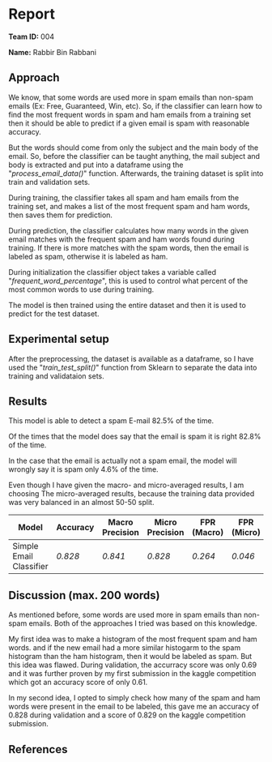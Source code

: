 # Report

**Team ID:** 004

**Name:** Rabbir Bin Rabbani

## Approach
We know, that some words are used more in spam emails than non-spam emails (Ex: Free, Guaranteed, Win, etc). So, if the classifier can learn how to find the most frequent words in spam and ham emails from a training set then it should be able to predict if a given email is spam with reasonable accuracy.

But the words should come from only the subject and the main body of the email. So, before the classifier can be taught anything, the mail subject and body is extracted and put into a dataframe using the "*process_email_data()*" function. Afterwards, the training dataset is split into train and validation sets.

During training, the classifier takes all spam and ham emails from the training set, and makes a list of the most frequent spam and ham words, then saves them for prediction.

During prediction, the classifier calculates how many words in the given email matches with the frequent spam and ham words found during training. If there is more matches with the spam words, then the email is labeled as spam, otherwise it is labeled as ham.

During initialization the classifier object takes a variable called "*frequent_word_percentage*", this is used to control what percent of the most common words to use during training.

The model is then trained using the entire dataset and then it is used to predict for the test dataset.

## Experimental setup
After the preprocessing, the dataset is available as a dataframe, so I have used the "*train_test_split()*" function from Sklearn to separate the data into training and validataion sets.

## Results
This model is able to detect a spam E-mail 82.5% of the time.

Of the times that the model does say that the email is spam it is right 82.8% of the time. 

In the case that the email is actually not a spam email, the model will wrongly say it is spam only 4.6% of the time.

Even though I have given the macro- and micro-averaged results, I am choosing The micro-averaged results, because the training data provided was very balanced in an almost 50-50 split.

| Model | Accuracy | Macro Precision | Micro Precision | FPR (Macro) | FPR (Micro) |
| -- | -- | -- | -- | -- | -- |
| Simple Email Classifier | *0.828* | *0.841* | *0.828* | *0.264* | *0.046* |

## Discussion (max. 200 words)
As mentioned before, some words are used more in spam emails than non-spam emails. Both of the approaches I tried was based on this knowledge.

My first idea was to make a histogram of the most frequent spam and ham words. and if the new email had a more similar histogarm to the spam histogram than the ham histogram, then it would be labeled as spam. But this idea was flawed. During validation, the accurracy score was only 0.69 and it was further proven by my first submission in the kaggle competition which got an accuracy score of only 0.61. 

In my second idea, I opted to simply check how many of the spam and ham words were present in the email to be labeled, this gave me an accuracy of 0.828 during validation and a score of 0.829 on the kaggle competition submission.

## References

<!-- *If you used external resources (websites, books, articles, etc.) make sure you acknowledge them here.* -->
